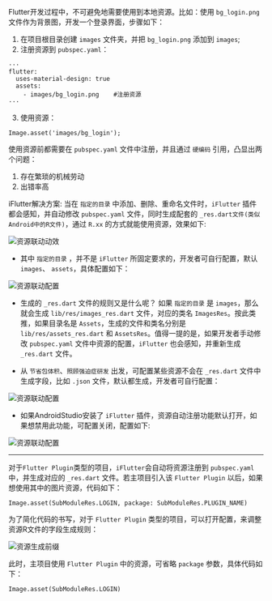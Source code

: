 Flutter开发过程中，不可避免地需要使用到本地资源。比如：使用 `bg_login.png` 文件作为背景图，开发一个登录界面，步骤如下：  
1. 在项目根目录创建 `images` 文件夹，并把 `bg_login.png` 添加到 `images`;
2. 注册资源到 `pubspec.yaml`：
```
···
flutter:
  uses-material-design: true
  assets:
    - images/bg_login.png    #注册资源    
···  
```
3. 使用资源：
```
Image.asset('images/bg_login');
```

使用资源前都需要在 `pubspec.yaml` 文件中注册，并且通过 `硬编码` 引用，凸显出两个问题：
1. 存在繁琐的机械劳动
2. 出错率高

iFlutter解决方案: 当在 `指定的目录` 中添加、删除、重命名文件时，`iFlutter` 插件都会感知，并自动修改 `pubspec.yaml` 文件，同时生成配套的 `_res.dart文件(类似Android中的R文件)`，通过 `R.xx` 的方式就能使用资源，效果如下:  

![资源联动动效](http://iflutter.toolu.cn/configs/dynamic_res.gif)

- 其中 `指定的目录` ，并不是 `iFlutter` 所固定要求的，开发者可自行配置，默认 `images`、 `assets`，具体配置如下：  

![资源联动配置](http://iflutter.toolu.cn/configs/config_gen_r.png)

- 生成的 `_res.dart` 文件的规则又是什么呢？ 如果 `指定的目录` 是 `images`，那么就会生成 `lib/res/images_res.dart` 文件，对应的类名 `ImagesRes`。按此类推，如果目录名是 `Assets`，生成的文件和类名分别是 `lib/res/assets_res.dart` 和 `AssetsRes`。值得一提的是，如果开发者手动修改 `pubspec.yaml` 文件中资源的配置，`iFlutter` 也会感知，并重新生成 `_res.dart` 文件。

- 从 `节省包体积`、`照顾强迫症研发` 出发，可配置某些资源不会在 `_res.dart` 文件中生成字段，比如 `.json` 文件，默认都生成，开发者可自行配置：

![资源联动配置](http://iflutter.toolu.cn/configs/config_ignore_field.png)

- 如果AndroidStudio安装了 `iFlutter` 插件，资源自动注册功能默认打开，如果想禁用此功能，可配置关闭，配置如下:

![资源联动配置](http://iflutter.toolu.cn/configs/config_enable_psi.png)

---
对于`Flutter Plugin`类型的项目，`iFlutter`会自动将资源注册到 `pubspec.yaml` 中，并生成对应的 `_res.dart` 文件。若主项目引入该 `Flutter Plugin` 以后，如果想使用其中的图片资源，代码如下：

```
Image.asset(SubModuleRes.LOGIN, package: SubModuleRes.PLUGIN_NAME)
```

为了简化代码的书写，对于 `Flutter Plugin` 类型的项目，可以打开配置，来调整资源R文件的字段生成规则：

![资源生成前缀](http://iflutter.toolu.cn/configs/res_with_package.png)

此时，主项目使用 `Flutter Plugin` 中的资源，可省略 `package` 参数，具体代码如下：

```
Image.asset(SubModuleRes.LOGIN)
```

